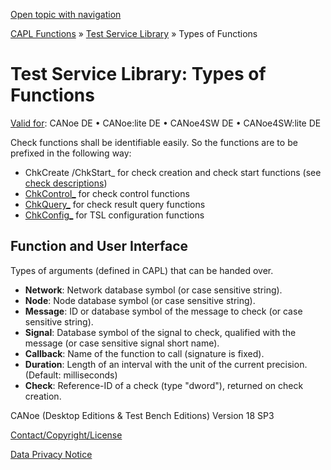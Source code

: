 [Open topic with navigation](../../../../CANoeDEFamily.htm#Topics/CAPLFunctions/Test/CAPLfunctionsTSLFunctionTypes.md)

[CAPL Functions](../CAPLfunctions.md) » [Test Service Library](CAPLfunctionsTSLOverview.md) » Types of Functions

# Test Service Library: Types of Functions

[Valid for](../../Shared/FeatureAvailability.md):  CANoe DE • CANoe:lite DE • CANoe4SW DE • CANoe4SW:lite DE

Check functions shall be identifiable easily. So the functions are to be prefixed in the following way:

- ChkCreate /ChkStart_ for check creation and check start functions (see [check descriptions](../../TestCommands/CheckDescriptions.md))
- [ChkControl_](CAPLfunctionsTSLCheckControlCommands.md) for check control functions
- [ChkQuery_](CAPLfunctionsTSLStatusReportFunctions.md) for check result query functions
- [ChkConfig_](CAPLfunctionsTSLConfigurationFunctions.md) for TSL configuration functions

## Function and User Interface

Types of arguments (defined in CAPL) that can be handed over.

- **Network**: Network database symbol (or case sensitive string).
- **Node**: Node database symbol (or case sensitive string).
- **Message**: ID or database symbol of the message to check (or case sensitive string).
- **Signal**: Database symbol of the signal to check, qualified with the message (or case sensitive signal short name).
- **Callback**: Name of the function to call (signature is fixed).
- **Duration**: Length of an interval with the unit of the current precision. (Default: milliseconds)
- **Check**: Reference-ID of a check (type "dword"), returned on check creation.

CANoe (Desktop Editions & Test Bench Editions) Version 18 SP3

[Contact/Copyright/License](../../Shared/ContactCopyrightLicense.md)

[Data Privacy Notice](https://www.vector.com/int/en/company/get-info/privacy-policy/)
